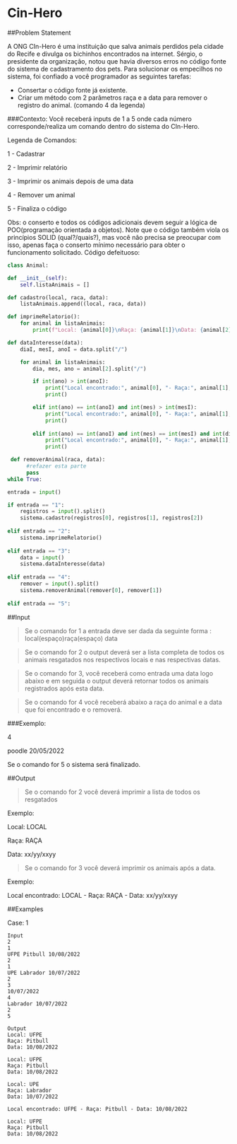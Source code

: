 # Cin-Hero

##Problem Statement

A ONG CIn-Hero é uma instituição que salva animais perdidos pela cidade do Recife e divulga os bichinhos encontrados na internet. Sérgio, o presidente da organização, notou que havia diversos erros no código fonte do sistema de cadastramento dos pets. Para solucionar os empecilhos no sistema, foi confiado a você programador as seguintes tarefas:

- Consertar o código fonte já existente.
- Criar um método com 2 parâmetros raça e a data para remover o registro do animal. (comando 4 da legenda)


###Contexto:
Você receberá inputs de 1 a 5 onde cada número corresponde/realiza um comando dentro do sistema do CIn-Hero.

Legenda de Comandos:

1 - Cadastrar

2 - Imprimir relatório

3 - Imprimir os animais depois de uma data

4 - Remover um animal

5 - Finaliza o código

Obs: o conserto e todos os códigos adicionais devem seguir a lógica de POO(programação orientada a objetos). Note que o código também viola os princípios SOLID (qual?/quais?), mas você não precisa se preocupar com isso, apenas faça o conserto mínimo necessário para obter o funcionamento solicitado.
Código defeituoso:

```python
class Animal:

def __init__(self):
    self.listaAnimais = []

def cadastro(local, raca, data):
    listaAnimais.append((local, raca, data))

def imprimeRelatorio():
    for animal in listaAnimais:
        print(f"Local: {animal[0]}\nRaça: {animal[1]}\nData: {animal[2]}\n")

def dataInteresse(data):
    diaI, mesI, anoI = data.split("/")

    for animal in listaAnimais:
        dia, mes, ano = animal[2].split("/")

        if int(ano) > int(anoI):
            print("Local encontrado:", animal[0], "- Raça:", animal[1], "- Data:", animal[2])
            print()

        elif int(ano) == int(anoI) and int(mes) > int(mesI):
            print("Local encontrado:", animal[0], "- Raça:", animal[1], "- Data:", animal[2])
            print()
            
        elif int(ano) == int(anoI) and int(mes) == int(mesI) and int(dia) > int(diaI):
            print("Local encontrado:", animal[0], "- Raça:", animal[1], "- Data:", animal[2])
            print()

 def removerAnimal(raca, data):
      #refazer esta parte
      pass
while True:

entrada = input()

if entrada == "1":
    registros = input().split()
    sistema.cadastro(registros[0], registros[1], registros[2])
    
elif entrada == "2":
    sistema.imprimeRelatorio()
    
elif entrada == "3":
    data = input()
    sistema.dataInteresse(data)
    
elif entrada == "4":
    remover = input().split()
    sistema.removerAnimal(remover[0], remover[1])
    
elif entrada == "5":
```
##Input

> Se o comando for 1 a entrada deve ser dada da seguinte forma : local(espaço)raça(espaço) data

> Se o comando for 2 o output deverá ser a lista completa de todos os animais resgatados nos respectivos locais e nas respectivas datas.

> Se o comando for 3, você receberá como entrada uma data logo abaixo e em seguida o output deverá retornar todos os animais registrados após esta data.

> Se o comando for 4 você receberá abaixo a raça do animal e a data que foi encontrado e o removerá.

###Exemplo:

4

poodle 20/05/2022

Se o comando for 5 o sistema será finalizado.

##Output

> Se o comando for 2 você deverá imprimir a lista de todos os resgatados

Exemplo:

Local: LOCAL

Raça: RAÇA

Data: xx/yy/xxyy

> Se o comando for 3 você deverá imprimir os animais após a data.

Exemplo:

Local encontrado: LOCAL - Raça: RAÇA - Data: xx/yy/xxyy

##Examples

Case: 1

```
Input
2
1
UFPE Pitbull 10/08/2022
2
1
UPE Labrador 10/07/2022
2
3
10/07/2022
4
Labrador 10/07/2022
2
5

Output
Local: UFPE
Raça: Pitbull
Data: 10/08/2022

Local: UFPE
Raça: Pitbull
Data: 10/08/2022

Local: UPE
Raça: Labrador
Data: 10/07/2022

Local encontrado: UFPE - Raça: Pitbull - Data: 10/08/2022

Local: UFPE
Raça: Pitbull
Data: 10/08/2022
```